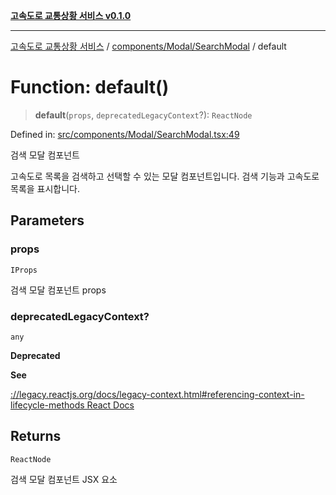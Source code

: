 [**고속도로 교통상황 서비스 v0.1.0**](../../../../README.md)

***

[고속도로 교통상황 서비스](../../../../modules.md) / [components/Modal/SearchModal](../README.md) / default

# Function: default()

> **default**(`props`, `deprecatedLegacyContext`?): `ReactNode`

Defined in: [src/components/Modal/SearchModal.tsx:49](https://github.com/ksheyon123/road-status-preview/blob/d56258a23fae54155a9cd30000ae39fff6269a67/src/components/Modal/SearchModal.tsx#L49)

검색 모달 컴포넌트

고속도로 목록을 검색하고 선택할 수 있는 모달 컴포넌트입니다.
검색 기능과 고속도로 목록을 표시합니다.

## Parameters

### props

`IProps`

검색 모달 컴포넌트 props

### deprecatedLegacyContext?

`any`

**Deprecated**

**See**

[://legacy.reactjs.org/docs/legacy-context.html#referencing-context-in-lifecycle-methods React Docs](../../../../https/README.md)

## Returns

`ReactNode`

검색 모달 컴포넌트 JSX 요소
